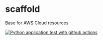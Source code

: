 # scaffold
Base for AWS Cloud resources 

[![Python application test with github actions](https://github.com/GabeHxg/scaffold/actions/workflows/main.yml/badge.svg)](https://github.com/GabeHxg/scaffold/actions/workflows/main.yml)
